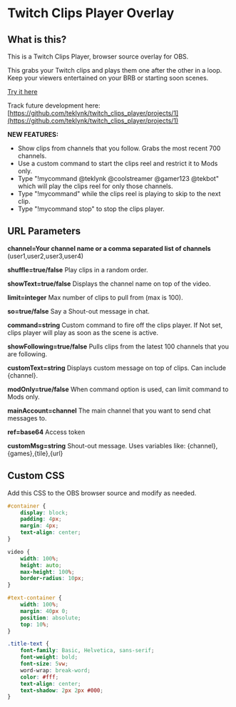 # Twitch Clips Player Overlay

## What is this?

This is a Twitch Clips Player, browser source overlay for OBS. 

This grabs your Twitch clips and plays them one after the other in a loop. Keep your viewers entertained on your BRB or starting soon scenes. 

[Try it here](https://twitch-clips-player.pages.dev/)

Track future development here: [https://github.com/teklynk/twitch_clips_player/projects/1](https://github.com/teklynk/twitch_clips_player/projects/1)

**NEW FEATURES:** 
- Show clips from channels that you follow. Grabs the most recent 700 channels.
- Use a custom command to start the clips reel and restrict it to Mods only.
- Type "!mycommand @teklynk @coolstreamer @gamer123 @tekbot" which will play the clips reel for only those channels. 
- Type "!mycommand" while the clips reel is playing to skip to the next clip. 
- Type "!mycommand stop" to stop the clips player.

## URL Parameters

**channel=Your channel name or a comma separated list of channels** (user1,user2,user3,user4)

**shuffle=true/false**  Play clips in a random order.

**showText=true/false**  Displays the channel name on top of the video.

**limit=integer**  Max number of clips to pull from (max is 100).

**so=true/false**  Say a Shout-out message in chat.

**command=string**  Custom command to fire off the clips player. If Not set, clips player will play as soon as the scene is active.

**showFollowing=true/false** Pulls clips from the latest 100 channels that you are following. 

**customText=string**  Displays custom message on top of clips. Can include {channel}.

**modOnly=true/false**  When command option is used, can limit command to Mods only.

**mainAccount=channel**  The main channel that you want to send chat messages to.

**ref=base64**  Access token

**customMsg=string**  Shout-out message. Uses variables like: {channel},{games},{tile},{url}

## Custom CSS

Add this CSS to the OBS browser source and modify as needed.

```css
#container {
    display: block;
    padding: 4px;
    margin: 4px;
    text-align: center;
}

video {
    width: 100%;
    height: auto;
    max-height: 100%;
    border-radius: 10px;
}

#text-container {
    width: 100%;
    margin: 40px 0;
    position: absolute;
    top: 10%;
}

.title-text {
    font-family: Basic, Helvetica, sans-serif;
    font-weight: bold;
    font-size: 5vw;
    word-wrap: break-word;
    color: #fff;
    text-align: center;
    text-shadow: 2px 2px #000;
}
```